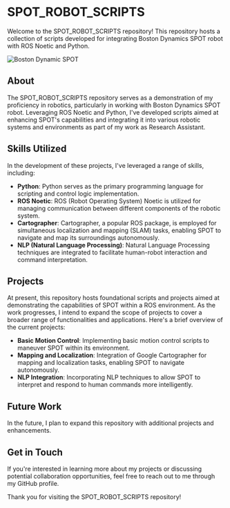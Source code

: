 # SPOT_ROBOT_SCRIPTS

Welcome to the SPOT_ROBOT_SCRIPTS repository! This repository hosts a collection of scripts developed for integrating Boston Dynamics SPOT robot with ROS Noetic and Python. 

![Boston Dynamic SPOT](https://s3.amazonaws.com/assets.clearpathrobotics.com/wp-content/uploads/2020/09/08205431/SpotonRock-1.jpg)

## About

The SPOT_ROBOT_SCRIPTS repository serves as a demonstration of my proficiency in robotics, particularly in working with Boston Dynamics SPOT robot. Leveraging ROS Noetic and Python, I've developed scripts aimed at enhancing SPOT's capabilities and integrating it into various robotic systems and environments as part of my work as Research Assistant. 

## Skills Utilized

In the development of these projects, I've leveraged a range of skills, including:

- **Python**: Python serves as the primary programming language for scripting and control logic implementation.
- **ROS Noetic**: ROS (Robot Operating System) Noetic is utilized for managing communication between different components of the robotic system.
- **Cartographer**: Cartographer, a popular ROS package, is employed for simultaneous localization and mapping (SLAM) tasks, enabling SPOT to navigate and map its surroundings autonomously.
- **NLP (Natural Language Processing)**: Natural Language Processing techniques are integrated to facilitate human-robot interaction and command interpretation.

## Projects

At present, this repository hosts foundational scripts and projects aimed at demonstrating the capabilities of SPOT within a ROS environment. As the work progresses, I intend to expand the scope of projects to cover a broader range of functionalities and applications. Here's a brief overview of the current projects:

- **Basic Motion Control**: Implementing basic motion control scripts to maneuver SPOT within its environment.
- **Mapping and Localization**: Integration of Google Cartographer for mapping and localization tasks, enabling SPOT to navigate autonomously.
- **NLP Integration**: Incorporating NLP techniques to allow SPOT to interpret and respond to human commands more intelligently.

## Future Work

In the future, I plan to expand this repository with additional projects and enhancements. 

## Get in Touch

If you're interested in learning more about my projects or discussing potential collaboration opportunities, feel free to reach out to me through my GitHub profile. 

Thank you for visiting the SPOT_ROBOT_SCRIPTS repository!
